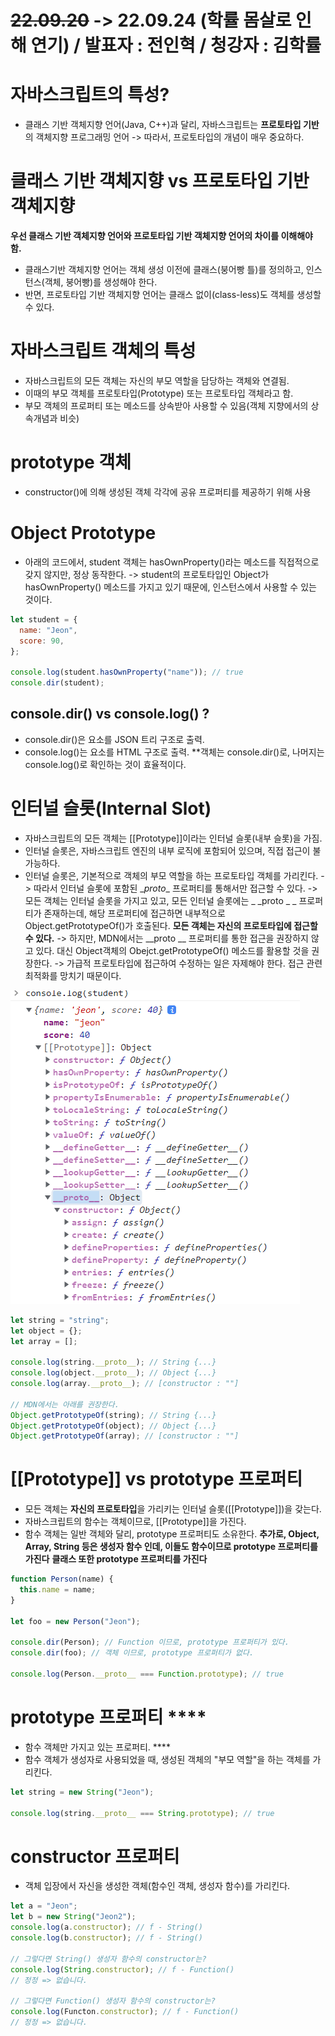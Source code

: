 # ~~22.09.20~~ -> 22.09.24 (학률 몸살로 인해 연기) / 발표자 : 전인혁 / 청강자 : 김학률

# 자바스크립트의 특성?

- 클래스 기반 객체지향 언어(Java, C++)과 달리, 자바스크립트는 **프로토타입 기반**의 객체지향 프로그래밍 언어
  -> 따라서, 프로토타입의 개념이 매우 중요하다.

# 클래스 기반 객체지향 vs 프로토타입 기반 객체지향

**우선 클래스 기반 객체지향 언어와 프로토타입 기반 객체지향 언어의 차이를 이해해야 함.**

- 클래스기반 객체지향 언어는 객체 생성 이전에 클래스(붕어빵 틀)를 정의하고, 인스턴스(객체, 붕어빵)를 생성해야 한다.
- 반면, 프로토타입 기반 객체지향 언어는 클래스 없이(class-less)도 객체를 생성할 수 있다.

# 자바스크립트 객체의 특성

- 자바스크립트의 모든 객체는 자신의 부모 역할을 담당하는 객체와 연결됨.
- 이때의 부모 객체를 프로토타입(Prototype) 또는 프로토타입 객체라고 함.
- 부모 객체의 프로퍼티 또는 메소드를 상속받아 사용할 수 있음(객체 지향에서의 상속개념과 비슷)

# prototype 객체

- constructor()에 의해 생성된 객체 각각에 공유 프로퍼티를 제공하기 위해 사용

# Object Prototype

- 아래의 코드에서, student 객체는 hasOwnProperty()라는 메소드를 직접적으로 갖지 않지만, 정상 동작한다.
  -> student의 프로토타입인 Object가 hasOwnProperty() 메소드를 가지고 있기 때문에, 인스턴스에서 사용할 수 있는 것이다.

```js
let student = {
  name: "Jeon",
  score: 90,
};

console.log(student.hasOwnProperty("name")); // true
console.dir(student);
```

## console.dir() vs console.log() ?

- console.dir()은 요소를 JSON 트리 구조로 출력.
- console.log()는 요소를 HTML 구조로 출력.
  \*\*객체는 console.dir()로, 나머지는 console.log()로 확인하는 것이 효율적이다.

# 인터널 슬롯(Internal Slot)

- 자바스크립트의 모든 객체는 [[Prototype]]이라는 인터널 슬롯(내부 슬롯)을 가짐.
- 인터널 슬롯은, 자바스크립트 엔진의 내부 로직에 포함되어 있으며, 직접 접근이 불가능하다.
- 인터널 슬롯은, 기본적으로 객체의 부모 역할을 하는 프로토타입 객체를 가리킨다.
  -> 따라서 인터널 슬롯에 포함된 \__proto_\_ 프로퍼티를 통해서만 접근할 수 있다.
  -> 모든 객체는 인터널 슬롯을 가지고 있고, 모든 인터널 슬롯에는 \_ _proto _ \_ 프로퍼티가 존재하는데, 해당 프로퍼티에 접근하면 내부적으로 Object.getPrototypeOf()가 호출된다.
  **모든 객체는 자신의 프로토타입에 접근할 수 있다.**
  -> 하지만, MDN에서는 \__proto _\_ 프로퍼티를 통한 접근을 권장하지 않고 있다. 대신 Object객체의 Obejct.getPrototypeOf() 메소드를 활용할 것을 권장한다.
  -> 가급적 프로토타입에 접근하여 수정하는 일은 자제해야 한다. 접근 관련 최적화를 망치기 때문이다.

![인터널 슬롯과 __proto__ 프로퍼티](<./pictures/object%20-%20%EC%9D%B8%ED%84%B0%EB%84%90%20%EC%8A%AC%EB%A1%AF(%2B%20__proto__).png>)

```js
let string = "string";
let object = {};
let array = [];

console.log(string.__proto__); // String {...}
console.log(object.__proto__); // Object {...}
console.log(array.__proto__); // [constructor : ""]

// MDN에서는 아래를 권장한다.
Object.getPrototypeOf(string); // String {...}
Object.getPrototypeOf(object); // Object {...}
Object.getPrototypeOf(array); // [constructor : ""]
```

# [[Prototype]] vs prototype 프로퍼티

- 모든 객체는 **자신의 프로토타입**을 가리키는 인터널 슬롯([[Prototype]])을 갖는다.
- 자바스크립트의 함수는 객체이므로, [[Prototype]]을 가진다.
- 함수 객체는 일반 객체와 달리, prototype 프로퍼티도 소유한다.
  **추가로, Object, Array, String 등은 생성자 함수 인데, 이들도 함수이므로 prototype 프로퍼티를 가진다**
  **클래스 또한 prototype 프로퍼티를 가진다**

```js
function Person(name) {
  this.name = name;
}

let foo = new Person("Jeon");

console.dir(Person); // Function 이므로, prototype 프로퍼티가 있다.
console.dir(foo); // 객체 이므로, prototype 프로퍼티가 없다.

console.log(Person.__proto__ === Function.prototype); // true
```

# prototype 프로퍼티 \*\*\*\*

- 함수 객체만 가지고 있는 프로퍼티. \*\*\*\*
- 함수 객체가 생성자로 사용되었을 때, 생성된 객체의 "부모 역할"을 하는 객체를 가리킨다.

```js
let string = new String("Jeon");

console.log(string.__proto__ === String.prototype); // true
```

# constructor 프로퍼티

- 객체 입장에서 자신을 생성한 객체(함수인 객체, 생성자 함수)를 가리킨다.

```js
let a = "Jeon";
let b = new String("Jeon2");
console.log(a.constructor); // f - String()
console.log(b.constructor); // f - String()

// 그렇다면 String() 생성자 함수의 constructor는?
console.log(String.constructor); // f - Function()
// 정정 => 없습니다.

// 그렇다면 Function() 생성자 함수의 constructor는?
console.log(Functon.constructor); // f - Function()
// 정정 => 없습니다.
```
